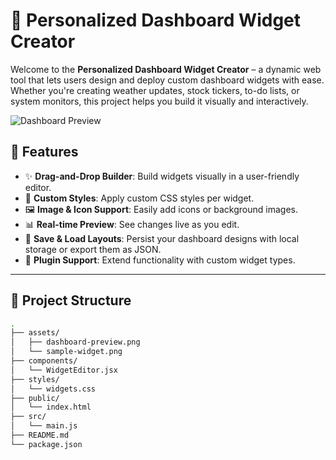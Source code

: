 # 🧩 Personalized Dashboard Widget Creator

Welcome to the **Personalized Dashboard Widget Creator** – a dynamic web tool that lets users design and deploy custom dashboard widgets with ease. Whether you're creating weather updates, stock tickers, to-do lists, or system monitors, this project helps you build it visually and interactively.

![Dashboard Preview](./assets/dashboard-preview.png)

## 🚀 Features

- ✨ **Drag-and-Drop Builder**: Build widgets visually in a user-friendly editor.
- 🎨 **Custom Styles**: Apply custom CSS styles per widget.
- 🖼️ **Image & Icon Support**: Easily add icons or background images.
- 📊 **Real-time Preview**: See changes live as you edit.
- 💾 **Save & Load Layouts**: Persist your dashboard designs with local storage or export them as JSON.
- 🔌 **Plugin Support**: Extend functionality with custom widget types.

---

## 📁 Project Structure

```bash
.
├── assets/
│   ├── dashboard-preview.png
│   └── sample-widget.png
├── components/
│   └── WidgetEditor.jsx
├── styles/
│   └── widgets.css
├── public/
│   └── index.html
├── src/
│   └── main.js
├── README.md
└── package.json
